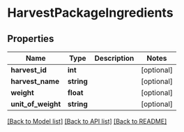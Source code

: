 # HarvestPackageIngredients

## Properties
Name | Type | Description | Notes
------------ | ------------- | ------------- | -------------
**harvest_id** | **int** |  | [optional] 
**harvest_name** | **string** |  | [optional] 
**weight** | **float** |  | [optional] 
**unit_of_weight** | **string** |  | [optional] 

[[Back to Model list]](../README.md#documentation-for-models) [[Back to API list]](../README.md#documentation-for-api-endpoints) [[Back to README]](../README.md)


